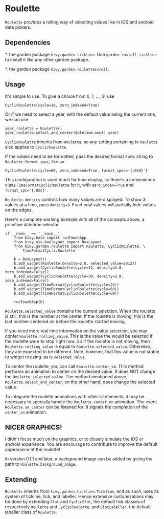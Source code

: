 Roulette
========

`Roulette` provides a rolling way of selecting values like in iOS
and android date pickers. 

Dependencies
------------

*. the garden package ``kivy.garden.tickline``. Use ``garden install tickline``
    to install it like any other garden package.

*. the garden package ``kivy.garden.roulettescroll``.

Usage
-----

It's simple to use. To give a choice from 0, 1, ..., 9, use

    CyclicRoulette(cycle=10, zero_indexed=True)

Or if we need to select a year, with the default value being the current one,
we can use

    year_roulette = Roulette()
    year_roulette.select_and_center(datetime.now().year)
    
`CyclicRoulette` inherits from `Roulette`, so any setting
pertaining to `Roulette` also applies to `CyclicRoulette`.

If the values need to be formatted, pass the desired format spec string to
`Roulette.format_spec`, like so

    CyclicRoulette(cycle=60, zero_indexed=True, format_spec='{:02d}'}
    
This configuration is used much for time display, so there's a convenience
class `TimeFormatCyclicRoulette` for it, with ``zero_index=True``
and ``format_spc='{:02d}'``. 

`Roulette.density` controls how many values are displayed. To show
3 values at a time, pass ``density=3``. Fractional values will partially
hide values on the edges. 

Here's a complete working example with all of the concepts above, a
primitive datetime selector

    if __name__ == '__main__':
        from kivy.base import runTouchApp
        from kivy.uix.boxlayout import BoxLayout
        from kivy.garden.roulette import Roulette, CyclicRoulette, \
            TimeFormatCyclicRoulette
        
        b = BoxLayout()
        b.add_widget(Roulette(density=2.8, selected_value=2013))
        b.add_widget(CyclicRoulette(cycle=12, density=2.8, zero_indexed=False))
        b.add_widget(CyclicRoulette(cycle=30, density=2.8, zero_indexed=False))
        b.add_widget(TimeFormatCyclicRoulette(cycle=24))
        b.add_widget(TimeFormatCyclicRoulette(cycle=60)) 
        b.add_widget(TimeFormatCyclicRoulette(cycle=60)) 
        
        runTouchApp(b)

`Roulette.selected_value` contains the current selection. When the 
roulette is still, this is the number at the center. If the roulette is
moving, this is the last number centered on before the roulette started 
moving.

If you need more real time information on the value selection, you may
confer `Roulette.rolling_value`. This is the value the would be selected
if the roulette were to stop right now. So if the roulette is not moving,
then `Roulette.rolling_value` is equal to `Roulette.selected_value`.
Otherwise, they are expected to be different. Note, however, that this
value is not stable to widget resizing, as is ``selected_value``. 

To center the roulette, you can call `Roulette.center_on`. This method
performs an animation to center on the desired value. It does NOT change the
`Roulette.selected_value`. The method mentioned above, 
`Roulette.select_and_center`, on the other hand, does change 
the selected value. 

To integrate the roulette animations with other UI elements, it may be necessary
to specially handle the `Roulette.center_on` animation. The event
`Roulette.on_center` can be listened for. It signals the completion
of the ``center_on`` animation. 

NICER GRAPHICS!
---------------

I didn't focus much on the graphics, or to closely simulate the iOS or android
experience. You are encourage to contribute to improve the default appearance
of the roulette!

In version 0.1.1 and later, a background image can be added by giving the path
to `Roulette.background_image`.

Extending
---------

`Roulette` inherits from `kivy.garden.tickline.Tickline`, and
as such, uses its system of tickline, tick, and labeller. Hence extensive
customizations may be done by extending `Slot` and `CyclicSlot`,
the default tick classes of respectively `Roulette` and 
`CyclicRoulette`, and `SlotLabeller`, the default labeller class 
of `Roulette`.
 
